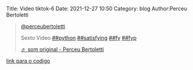 Title: Video tiktok-6
Date: 2021-12-27 10:50
Category: blog
Author:Perceu Bertoletti

<blockquote class="tiktok-embed" cite="https://www.tiktok.com/@perceubertoletti/video/7046372123060817157" data-video-id="7046372123060817157" style="max-width: 605px;min-width: 325px;" > <section> <a target="_blank" title="@perceubertoletti" href="https://www.tiktok.com/@perceubertoletti">@perceubertoletti</a> <p>Sexto Video <a title="python" target="_blank" href="https://www.tiktok.com/tag/python">##python</a>  <a title="satisfying" target="_blank" href="https://www.tiktok.com/tag/satisfying">##satisfying</a> <a title="fy" target="_blank" href="https://www.tiktok.com/tag/fy">##fy</a> <a title="fyp" target="_blank" href="https://www.tiktok.com/tag/fyp">##fyp</a></p> <a target="_blank" title="♬ som original - Perceu Bertoletti" href="https://www.tiktok.com/music/som-original-7046372088290085637">♬ som original - Perceu Bertoletti</a> </section> </blockquote> <script async src="https://www.tiktok.com/embed.js"></script>

[link para o codigo](https://github.com/Perceu/tiktok/blob/main/python/tiktok6.py)